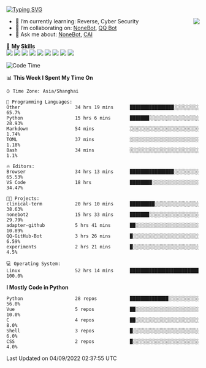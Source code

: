 [![Typing SVG](https://readme-typing-svg.herokuapp.com?size=25&duration=2500&color=8C43EA&vCenter=true&width=200&height=40&lines=Hi+there+%F0%9F%91%8B%F0%9F%8F%BB;I'm+yanyongyu)](https://git.io/typing-svg)

<a href="#">
  <img align="right" src="https://github-readme-stats.vercel.app/api?username=yanyongyu&count_private=true&show_icons=true&bg_color=15,f2f7fd,E0EAFC" />
</a>

- 🌱 I’m currently learning: Reverse, Cyber Security
- 👯 I’m collaborating on: [NoneBot](https://github.com/nonebot), [QQ Bot](https://github.com/Mrs4s/go-cqhttp)
- 💬 Ask me about: [NoneBot](https://github.com/nonebot), [CAI](https://github.com/cscs181/CAI)

🌟 **My Skills**  
![](https://img.shields.io/badge/-Python-3e74a2?style=flat-square&logo=Python&logoColor=fff)
![](https://img.shields.io/badge/-Node.js-339933?style=flat-square&logo=Node.js&logoColor=fff)
![](https://img.shields.io/badge/-Vue-4fc08d?style=flat-square&logo=Vue.js&logoColor=fff)
![](https://img.shields.io/badge/-React-2d98ce?style=flat-square&logo=React&logoColor=fff)
![](https://img.shields.io/badge/-Docker-2496ED?style=flat-square&logo=Docker&logoColor=fff)
![](https://img.shields.io/badge/-Linux-000000?style=flat-square&logo=Linux&logoColor=fff)
![](https://img.shields.io/badge/-MySQL-4479A1?style=flat-square&logo=MySQL&logoColor=fff)
![](https://img.shields.io/badge/-Redis-DC382D?style=flat-square&logo=Redis&logoColor=fff)
![](https://img.shields.io/badge/-MongoDB-47A248?style=flat-square&logo=MongoDB&logoColor=fff)

<!--START_SECTION:waka-->
![Code Time](http://img.shields.io/badge/Code%20Time-2%2C770%20hrs%2059%20mins-blue)

📊 **This Week I Spent My Time On** 

```text
⌚︎ Time Zone: Asia/Shanghai

💬 Programming Languages: 
Other                    34 hrs 19 mins      ████████████████░░░░░░░░░   65.7% 
Python                   15 hrs 6 mins       ███████░░░░░░░░░░░░░░░░░░   28.93% 
Markdown                 54 mins             ░░░░░░░░░░░░░░░░░░░░░░░░░   1.74% 
TOML                     37 mins             ░░░░░░░░░░░░░░░░░░░░░░░░░   1.18% 
Bash                     34 mins             ░░░░░░░░░░░░░░░░░░░░░░░░░   1.1%

🔥 Editors: 
Browser                  34 hrs 13 mins      ████████████████░░░░░░░░░   65.53% 
VS Code                  18 hrs              ████████░░░░░░░░░░░░░░░░░   34.47%

🐱‍💻 Projects: 
clinical-term            20 hrs 10 mins      █████████░░░░░░░░░░░░░░░░   38.63% 
nonebot2                 15 hrs 33 mins      ███████░░░░░░░░░░░░░░░░░░   29.79% 
adapter-github           5 hrs 41 mins       ██░░░░░░░░░░░░░░░░░░░░░░░   10.89% 
QQ-GitHub-Bot            3 hrs 26 mins       █░░░░░░░░░░░░░░░░░░░░░░░░   6.59% 
experiments              2 hrs 21 mins       █░░░░░░░░░░░░░░░░░░░░░░░░   4.5%

💻 Operating System: 
Linux                    52 hrs 14 mins      █████████████████████████   100.0%

```

**I Mostly Code in Python** 

```text
Python                   28 repos            ██████████████░░░░░░░░░░░   56.0% 
Vue                      5 repos             ██░░░░░░░░░░░░░░░░░░░░░░░   10.0% 
C                        4 repos             ██░░░░░░░░░░░░░░░░░░░░░░░   8.0% 
Shell                    3 repos             █░░░░░░░░░░░░░░░░░░░░░░░░   6.0% 
CSS                      2 repos             █░░░░░░░░░░░░░░░░░░░░░░░░   4.0%

```



 Last Updated on 04/09/2022 02:37:55 UTC
<!--END_SECTION:waka-->
